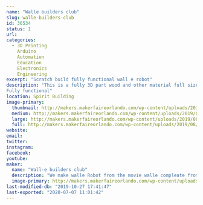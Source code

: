 ```yaml
---
name: "Walle builders club"
slug: walle-builders-club
id: 36534
status: 1
url: 
categories:
  - 3D Printing
    Arduino
    Automation
    Education
    Electronics
    Engineering
excerpt: "Scratch build fully functional wall e robot"
description: "This is a fully 3D part wood and other material full size 1.1 replica of the walle robot from the movie wall-e
Fully functional"
location: Spirit Building
image-primary:
  thumbnail: http://makers.makerfaireorlando.com/wp-content/uploads/2019/08/20190310_183528-150x150.jpg
  medium: http://makers.makerfaireorlando.com/wp-content/uploads/2019/08/20190310_183528-146x300.jpg
  large: http://makers.makerfaireorlando.com/wp-content/uploads/2019/08/20190310_183528-498x1024.jpg
  full: http://makers.makerfaireorlando.com/wp-content/uploads/2019/08/20190310_183528.jpg
website: 
email: 
twitter: 
instagram: 
facebook: 
youtube: 
maker:
  name: "Wall-e builders club"
  description: "We make walle Robot from the movie walle compleate from scratch "
  image-primary: http://makers.makerfaireorlando.com/wp-content/uploads/2019/08/20190518_163051-498x1024.jpg
last-modified-db: "2019-10-27 17:41:47"
last-exported: "2020-07-07 11:01:42"
---
```

